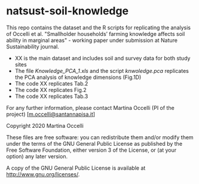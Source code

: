 # natsust-soil-knowledge
This repo contains the dataset and the R scripts for replicating the analysis of Occelli et al. "Smallholder households’ farming knowledge affects soil ability in marginal areas" - working paper under submission at Nature Sustainability journal.

- XX is the main dataset and includes soil and survey data for both study sites
- The file *Knowledge_PCA_1.xls* and the script *knwoledge.pca* replicates the PCA analysis of knowledge dimensions (Fig.1D)
- The code XX replicates Tab.2
- The code XX replicates Fig.2 
- The code XX replicates Tab.3


For any further information, please contact Martina Occelli (PI of the project) [m.occelli@santannapisa.it]

Copyright 2020 Martina Occelli

These files are free software: you can redistribute them and/or modify them under the terms of the GNU General Public License as published by the Free Software Foundation, either version 3 of the License, or (at your option) any later version.

A copy of the GNU General Public License is available at http://www.gnu.org/licenses/.
